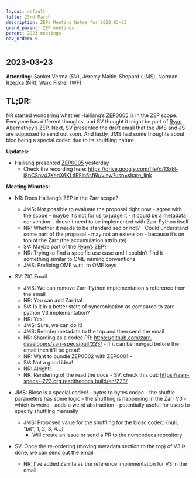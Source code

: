 ```yaml
---
layout: default
title: 23rd March
description: ZEPs Meeting Notes for 2023-03-23
grand_parent: ZEP meetings
parent: 2023 meetings
nav_order: 9
---
```


## 2023-03-23

**Attending:** Sanket Verma (SV), Jeremy Maitin-Shepard (JMS), Norman Rzepka (NR), Ward Fisher (WF)

## TL;DR:

NR started wondering whether Hailiang’s [ZEP0005](https://zarr.dev/zeps/draft/ZEP0005.html) is in the ZEP scope. Everyone has different thoughts, and SV thought it might be part of [Ryan Abernathey’s ZEP](https://github.com/zarr-developers/zeps/pull/28). Next, SV presented the draft email that the JMS and JS are supposed to send out soon. And lastly, JMS had some thoughts about bloc being a special codec due to its shuffling nature.

**Updates:**

- Hailiang presented [ZEP0005](https://zarr.dev/zeps/draft/ZEP0005.html) yesterday
    - Check the recording here: <https://drive.google.com/file/d/13xkl-i8pCSnv42KeqX6KLtIRFln5sf6k/view?usp=share_link>

**Meeting Minutes:**

- NR: Does Hailiang’s ZEP in the Zarr scope?
    - JMS: Not possible to evaluate the proposal right now - agree with the scope - maybe it’s not for us to judge it - it could be a metadata convention - doesn’t need to be implemented with Zarr-Python itself
    - NR: Whether it needs to be standardised or not? - Could understand some part of the proposal - may not an extension - because it’s on top of the Zarr (the accumulation attribute)
    - SV: Maybe part of the [Ryan’s ZEP](https://github.com/zarr-developers/zeps/pull/28)?
    - NR: Trying to find a specific use case and I couldn’t find it - something similar to OME naming conventions
    - JMS: Prefixing OME w.r.t. to OME keys

- SV: ZIC Email
    - JMS: We can remove Zarr-Python implementation's reference from the email
    - NR: You can add Zarrita!
    - SV: Is it in a better state of syncronisation as compared to zarr-python V3 implementation?
    - NR: Yes!
    - JMS: Sure, we can do it!
    - JMS: Reorder metadata to the top and then send the email
    - NR: Sharding as a codec PR: <https://github.com/zarr-developers/zarr-specs/pull/223/> - if it can be merged before the email then it’ll be great!
    - NR: Want to bundle ZEP0002 with ZEP0001 - 
    - SV: Not a good idea! 
    - NR: Alright!
    - NR: Rendering of the read the docs - SV: check this out: <https://zarr-specs--223.org.readthedocs.build/en/223/>

- JMS: Blosc is a special codec! - bytes to bytes codec - the shuffle parameters has some logic - the shuffling is happening in the Zarr V3 - which is weird - adds a weird abstraction - potentially useful for users to specify shuffling manually
    - JMS: Proposed value for the shuffling for the blosc codec: {null, "bit", 1, 2, 3, 4…}
        - Will create an issue or send a PR to the numcodecs repository

- SV: Once the re-ordering (moving metadata section to the top) of V3 is done, we can send out the email
    - NR: I’ve added Zarrita as the reference implementation for V3 in the email!
